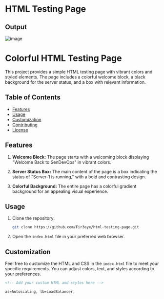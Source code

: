 # HTML Testing Page
## Output
![image](https://github.com/Fir3eye/aws-vpc-as-lb/assets/93431222/541a5080-d1ce-4f33-8972-3efddd09b06a)

# Colorful HTML Testing Page

This project provides a simple HTML testing page with vibrant colors and styled elements. The page includes a colorful welcome block, a black background for the server status, and a box with relevant information.

## Table of Contents

- [Features](#features)
- [Usage](#usage)
- [Customization](#customization)
- [Contributing](#contributing)
- [License](#license)

## Features

1. **Welcome Block:** The page starts with a welcoming block displaying "Welcome Back to SenDevOps" in vibrant colors.

2. **Server Status Box:** The main content of the page is a box indicating the status of "Server-1 is running," with a bold and contrasting design.

3. **Colorful Background:** The entire page has a colorful gradient background for an appealing visual experience.

## Usage

1. Clone the repository:

    ```bash
    git clone https://github.com/Fir3eye/html-testing-page.git
    ```

2. Open the `index.html` file in your preferred web browser.

## Customization

Feel free to customize the HTML and CSS in the `index.html` file to meet your specific requirements. You can adjust colors, text, and styles according to your preferences.

```html
<!-- Add your custom HTML and styles here -->

as=Autoscaling, lb=LoadBalancer, 
